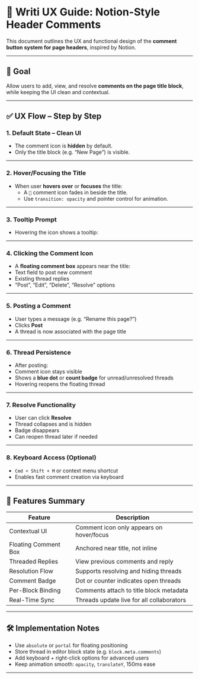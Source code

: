 # 🧠 Writi UX Guide: Notion-Style Header Comments

This document outlines the UX and functional design of the **comment button system for page headers**, inspired by Notion.

---

## 🎯 Goal

Allow users to add, view, and resolve **comments on the page title block**, while keeping the UI clean and contextual.

---

## ✅ UX Flow – Step by Step

### 1. **Default State – Clean UI**
- The comment icon is **hidden** by default.
- Only the title block (e.g. “New Page”) is visible.

---

### 2. **Hover/Focusing the Title**
- When user **hovers over** or **focuses** the title:
  - A `💬` comment icon fades in beside the title.
  - Use `transition: opacity` and pointer control for animation.

---

### 3. **Tooltip Prompt**
- Hovering the icon shows a tooltip:

---

### 4. **Clicking the Comment Icon**
- A **floating comment box** appears near the title:
- Text field to post new comment
- Existing thread replies
- “Post”, “Edit”, “Delete”, “Resolve” options

---

### 5. **Posting a Comment**
- User types a message (e.g. “Rename this page?”)
- Clicks **Post**
- A thread is now associated with the page title

---

### 6. **Thread Persistence**
- After posting:
- Comment icon stays visible
- Shows a **blue dot** or **count badge** for unread/unresolved threads
- Hovering reopens the floating thread

---

### 7. **Resolve Functionality**
- User can click **Resolve**
- Thread collapses and is hidden
- Badge disappears
- Can reopen thread later if needed

---

### 8. **Keyboard Access (Optional)**
- `Cmd + Shift + M` or context menu shortcut
- Enables fast comment creation via keyboard

---

## 🧩 Features Summary

| Feature              | Description                                                                 |
|---------------------|-----------------------------------------------------------------------------|
| Contextual UI        | Comment icon only appears on hover/focus                                   |
| Floating Comment Box | Anchored near title, not inline                                            |
| Threaded Replies     | View previous comments and reply                                           |
| Resolution Flow      | Supports resolving and hiding threads                                      |
| Comment Badge        | Dot or counter indicates open threads                                      |
| Per-Block Binding    | Comments attach to title block metadata                                    |
| Real-Time Sync       | Threads update live for all collaborators                                  |

---

## 🛠️ Implementation Notes

- Use `absolute` or `portal` for floating positioning
- Store thread in editor block state (e.g. `block.meta.comments`)
- Add keyboard + right-click options for advanced users
- Keep animation smooth: `opacity`, `translateY`, 150ms ease

---
